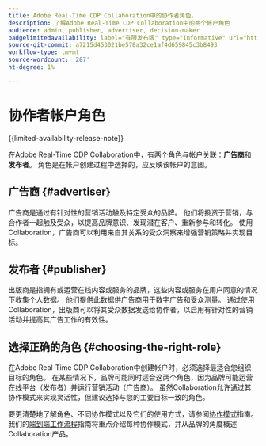 ```yaml
---
title: Adobe Real-Time CDP Collaboration中的协作者角色。
description: 了解Adobe Real-Time CDP Collaboration中的两个帐户角色
audience: admin, publisher, advertiser, decision-maker
badgelimitedavailability: label="有限发布版" type="Informative" url="https://helpx.adobe.com/legal/product-descriptions/real-time-customer-data-platform-collaboration.html newtab=true"
source-git-commit: a7215d453021be578a32ce1af4d659845c3b8493
workflow-type: tm+mt
source-wordcount: '287'
ht-degree: 1%

---
```


# 协作者帐户角色

{{limited-availability-release-note}}

在Adobe Real-Time CDP Collaboration中，有两个角色与帐户关联：**广告商**&#x200B;和&#x200B;**发布者**。 角色是在帐户创建过程中选择的，应反映该帐户的意图。

## 广告商 {#advertiser}

广告商是通过有针对性的营销活动触及特定受众的品牌。 他们将投资于营销，与合作者一起触及受众，以提高品牌意识、发现潜在客户、重新参与和转化。 使用Collaboration，广告商可以利用来自其关系的受众洞察来增强营销策略并实现目标。

## 发布者 {#publisher}

出版商是指拥有或运营在线内容或服务的品牌，这些内容或服务在用户同意的情况下收集个人数据。 他们提供此数据供广告商用于数字广告和受众测量。 通过使用Collaboration，出版商可以将其受众数据发送给协作者，以启用有针对性的营销活动并提高其广告工作的有效性。

## 选择正确的角色 {#choosing-the-right-role}

在Adobe Real-Time CDP Collaboration中创建帐户时，必须选择最适合您组织目标的角色。 在某些情况下，品牌可能同时适合这两个角色，因为品牌可能运营在线平台（发布者）并运行营销活动（广告商）。 虽然Collaboration允许通过其协作模式来实现灵活性，但建议选择与您的主要目标一致的角色。

要更清楚地了解角色、不同协作模式以及它们的使用方式，请参阅[协作模式](/help/guide/overview/collaboration-patterns.md)指南。 我们的[端到端工作流程](/help/guide/overview/end-to-end-workflow.md)指南将重点介绍每种协作模式，并从品牌的角度概述Collaboration产品。
